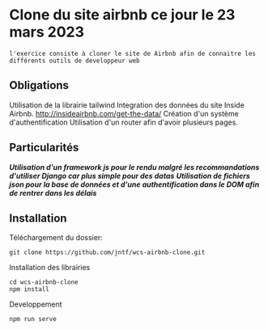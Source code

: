 # Clone du site airbnb ce jour le 23 mars 2023
`l'exercice consiste à cloner le site de Airbnb afin de connaitre les différents outils de developpeur web`

## Obligations
Utilisation de la librairie tailwind
Integration des données du site Inside Airbnb. http://insideairbnb.com/get-the-data/
Création d'un système d'authentification
Utilisation d'un router afin d'avoir plusieurs pages. 

## Particularités
***Utilisation d'un framework js pour le rendu malgré les recommandations d'utiliser Django car plus simple pour des datas***
***Utilisation de fichiers json pour la base de données et d'une authentification dans le DOM afin de rentrer dans les délais***

## Installation

Téléchargement du dossier: 
```
git clone https://github.com/jntf/wcs-airbnb-clone.git
```

Installation des librairies
```
cd wcs-airbnb-clone
npm install
```

Developpement
```
npm run serve
```